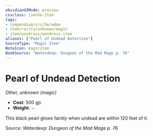 ```yaml
---
obsidianUIMode: preview
cssclass: json5e-item
tags:
- compendium/src/5e/wdmm
- item/rarity/unknown/magic
- item/wondrous/wondrous-item
aliases: ["Pearl of Undead Detection"]
SourceType: "Magic Item"
NoteIcon: magicitem
BookSource: "Waterdeep: Dungeon of the Mad Mage p. 76"
---
```

# Pearl of Undead Detection
*Other, unknown (magic)*  

- **Cost**: 500 gp
- **Weight**: ⏤

This black pearl glows faintly when undead are within 120 feet of it.

*Source: Waterdeep: Dungeon of the Mad Mage p. 76*